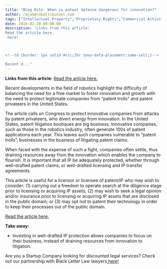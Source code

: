 ```yaml
---
title: "Blog Bite: When is patent defense dangerous for innovation?"
author: rajah@cobaltcounsel.com
tags: ["Intellectual Property","Proprietary Rights","Commercial Activities","Rajah"]
date: 2016-02-20 00:00:00
description: "Links from this article:
Read the article here.
 here!



<!--td {border: 1px solid #ccc;}br {mso-data-placement:same-cell;}-->

Recent d..."
---
```


**Links from this article:** [Read the article here.](http://www.forbes.com/sites/timsparapani/2015/06/19/surgical-robotics-and-the-attack-of-patent-trolls/)

Recent developments in the field of robotics highlight the difficulty of balancing the need for a free market to foster innovation and growth with the need to protect legitimate companies from “patent trolls” and patent privateers in the United States.

The article calls on Congress to protect innovative companies from attacks by patent privateers, who divert energy from innovation. 
In the United States, patent litigation boutiques are big business. Innovative companies, such as those in the robotics industry, often generate 100s of patent applications each year. This leaves such companies vulnerable to “patent trolls”, businesses in the business of litigating patent claims.

When faced with the expense of such a fight, companies often settle, thus draining resources away from the innovation which enables the company to flourish. It is important that all IP be adequately protected, whether through well-drafted patent claims, or well-drafted licensing and IP transfer agreements.

This article is useful for a licensor or licensee of patent/IP who may wish to consider: (1) carrying out a freedom to operate search at the diligence stage prior to licensing or acquiring IP assets; (2) may wish to seek a legal opinion and/or insurance prior to licensing or acquiring IP assets that are disclosed in the public domain; or (3) may opt not to patent their technology in order to keep their processes out of the public domain.

[Read the article here.](http://www.forbes.com/sites/timsparapani/2015/06/19/surgical-robotics-and-the-attack-of-patent-trolls/)

 

**Take away:**
- Investing in well-drafted IP protection allows companies to focus on their business, instead of draining resources from innovation to litigation.

 

Are you a Startup Company looking for discounted legal services? Check out our partnership with Black Letter Law lawyers[ here!](http://blackletterlaw.ca/)
